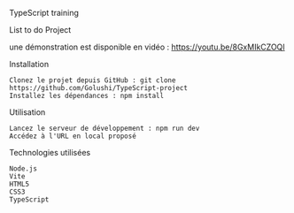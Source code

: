 TypeScript training 

List to do Project

une démonstration est disponible en vidéo :
https://youtu.be/8GxMIkCZOQI

Installation

    Clonez le projet depuis GitHub : git clone https://github.com/Golushi/TypeScript-project
    Installez les dépendances : npm install

Utilisation

    Lancez le serveur de développement : npm run dev
    Accédez à l'URL en local proposé

Technologies utilisées

    Node.js
    Vite
    HTML5
    CSS3
    TypeScript
    
